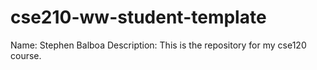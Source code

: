 # cse210-ww-student-template
Name: Stephen Balboa
Description: This is the repository for my cse120 course.
